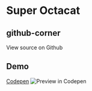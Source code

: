 # Super Octacat 
## github-corner

View source on Github 

## Demo 
<a href="https://codepen.io/luisangelmaciel/full/vYvrmBo">Codepen</a>
<img src="https://luisangelmaciel.github.io/octocat-cool/img/og-image-github.png" alt="Preview in Codepen">
